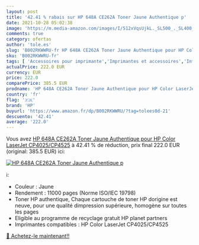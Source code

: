 ```yaml
---
layout: post
title: '42.41 % rabais sur HP 648A CE262A Toner Jaune Authentique p'
date: 2021-10-28 05:02:38
image: 'https://m.media-amazon.com/images/I/512xVqsUjkL._SL500_._SL400_.jpg'
comments: true
category: ofertas
author: 'tole.es'
slug: 'B002RKWWRU-fr HP 648A CE262A Toner Jaune Authentique pour HP Color...'
sku: 'B002RKWWRU-fr'
tags: [ 'Accessoires pour imprimante','Imprimantes et accessoires','Informatique','Toners','hp', ]
actualPrice: 222.0 EUR
currency: EUR
price: 222.0
comparePrice: 385.5 EUR
prodname: 'HP 648A CE262A Toner Jaune Authentique pour HP Color LaserJet CP4025/CP4525'
country: 'fr'
flag: '🇫🇷'
brand: 'HP'
buyurl: 'https://www.amazon.fr/dp/B002RKWWRU/?tag=tolees0d-21'
descuento: '42.41'
average: '222.0'
---
```


Vous avez [HP 648A CE262A Toner Jaune Authentique pour HP Color LaserJet CP4025/CP4525](https://www.amazon.fr/dp/B002RKWWRU/?tag=tolees0d-21)  à  42.41 % de réduction, prix final  222.0 EUR (original: 385.5 EUR) ici:

[![HP 648A CE262A Toner Jaune Authentique p](https://m.media-amazon.com/images/I/512xVqsUjkL._SL500_._SL400_.jpg)](https://www.amazon.fr/dp/B002RKWWRU/?tag=tolees0d-21)

ℹ️:

- Couleur : Jaune
- Rendement : 11000 pages (Norme ISO/IEC 19798)
- Toner HP authentique, Chaque cartouche de toner HP dorigine est neuve, pour une qualité dimpression supérieure, homogène sur toutes les pages
- Eligible au programme de recyclage gratuit HP planet partners
- Imprimantes compatibles : HP Color LaserJet CP4025/CP4525

[🛒 Achetez-le maintenant!!](https://www.amazon.fr/dp/B002RKWWRU/?tag=tolees0d-21)

